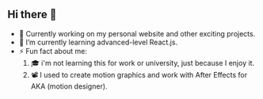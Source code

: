 ## Hi there 👋

* 🔭 Currently working on my personal website and other exciting projects.
* 🌱 I’m currently learning advanced-level React.js.
* ⚡ Fun fact about me: 
  1. 🎓 i'm not learning this for work or university, just because I enjoy it.
  2. 📽️ I used to create motion graphics and work with After Effects for AKA (motion designer).
